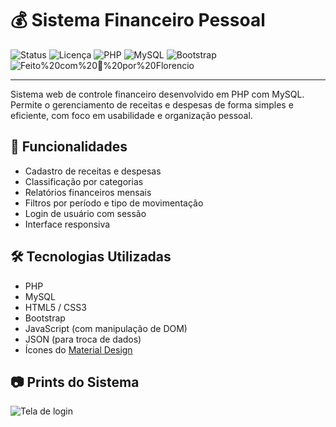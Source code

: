 # 💰 Sistema Financeiro Pessoal

![Status](https://img.shields.io/badge/status-finalizado-green)
![Licença](https://img.shields.io/badge/licença-MIT-blue)
![PHP](https://img.shields.io/badge/PHP-7.4%2B-777bb4?logo=php)
![MySQL](https://img.shields.io/badge/MySQL-5.7-orange?logo=mysql)
![Bootstrap](https://img.shields.io/badge/Bootstrap-5.0-purple?logo=bootstrap)
![Feito%20com%20💙%20por%20Florencio](https://img.shields.io/badge/feito%20com%20💙%20por-Florencio-000)

---

Sistema web de controle financeiro desenvolvido em PHP com MySQL. Permite o gerenciamento de receitas e despesas de forma simples e eficiente, com foco em usabilidade e organização pessoal.

## 🚀 Funcionalidades

- Cadastro de receitas e despesas
- Classificação por categorias
- Relatórios financeiros mensais
- Filtros por período e tipo de movimentação
- Login de usuário com sessão
- Interface responsiva

## 🛠 Tecnologias Utilizadas

- PHP
- MySQL
- HTML5 / CSS3
- Bootstrap
- JavaScript (com manipulação de DOM)
- JSON (para troca de dados)
- Ícones do [Material Design](https://fonts.google.com/icons)

## 📷 Prints do Sistema

![Tela de login](https://github.com/user-attachments/assets/319ffb50-3681-4df1-ad0b-ad870d3a3eeb)

